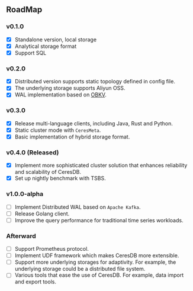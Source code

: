 ## RoadMap
### v0.1.0
- [x] Standalone version, local storage
- [x] Analytical storage format
- [x] Support SQL

### v0.2.0
- [x] Distributed version supports static topology defined in config file.
- [x] The underlying storage supports Aliyun OSS.
- [x] WAL implementation based on [OBKV](https://github.com/oceanbase/oceanbase).

### v0.3.0
- [x] Release multi-language clients, including Java, Rust and Python.
- [x] Static cluster mode with `CeresMeta`.
- [x] Basic implementation of hybrid storage format.

### v0.4.0 (Released)
- [x] Implement more sophisticated cluster solution that enhances reliability and scalability of CeresDB.
- [x] Set up nightly benchmark with TSBS.

### v1.0.0-alpha
- [ ] Implement Distributed WAL based on `Apache Kafka`.
- [ ] Release Golang client.
- [ ] Improve the query performance for traditional time series workloads.

### Afterward
- [ ] Support Prometheus protocol.
- [ ] Implement UDF framework which makes CeresDB more extensible.
- [ ] Support more underlying storages for adaptivity. For example, the underlying storage could be a distributed file system.
- [ ] Various tools that ease the use of CeresDB. For example, data import and export tools.
